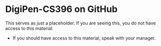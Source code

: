 # DigiPen-CS396 on GitHub

This serves as just a placeholder.  If you are seeing this, you do not have access to this material.
- If you should have access to this material, speak with your manager.
